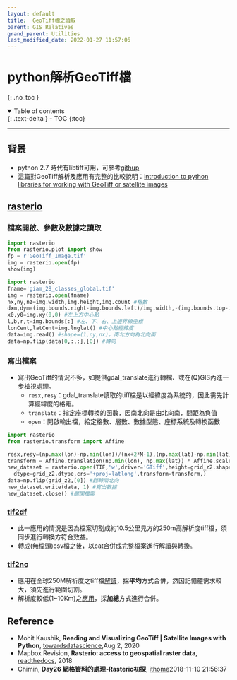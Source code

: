 ```yaml
---
layout: default
title:  GeoTiff檔之讀取
parent: GIS Relatives
grand_parent: Utilities
last_modified_date: 2022-01-27 11:57:06
---
```


# python解析GeoTiff檔
{: .no_toc }

<details open markdown="block">
  <summary>
    Table of contents
  </summary>
  {: .text-delta }
- TOC
{:toc}
</details>

---
## 背景
- python 2.7 時代有libtiff可用，可參考[githup](https://github.com/pearu/pylibtiff)
- 這篇對GeoTiff解析及應用有完整的比較說明：[introduction to python libraries for working with GeoTiff or satellite images](https://towardsdatascience.com/reading-and-visualizing-geotiff-images-with-python-8dcca7a74510)

## [rasterio](https://rasterio.readthedocs.io/en/latest/)
### 檔案開啟、參數及數據之讀取

```python
import rasterio
from rasterio.plot import show
fp = r'GeoTiff_Image.tif'
img = rasterio.open(fp)
show(img)
```

```python
import rasterio
fname='giam_28_classes_global.tif'
img = rasterio.open(fname)
nx,ny,nz=img.width,img.height,img.count #格數
dxm,dym=(img.bounds.right-img.bounds.left)/img.width,-(img.bounds.top-img.bounds.bottom)/img.height #間距
x0,y0=img.xy(0,0) #左上方中心點
l,b,r,t=img.bounds[:] #左、下、右、上邊界線座標
lonCent,latCent=img.lnglat() #中心點經緯度
data=img.read() #shape=(1,ny,nx)，南北方向為北向南
data=np.flip(data[0,:,:],[0]) #轉向
```

### 寫出檔案
- 寫出GeoTiff的情況不多，如提供gdal_translate進行轉檔、或在(Q)GIS內進一步檢視處理。
  - `resx,resy`：gdal_translate讀取的tiff檔是以經緯度為系統的，因此需先計算經緯度的格距。
  - `translate`：指定座標轉換的函數，因南北向是由北向南，間距為負值
  - `open`：開啟輸出檔，給定格數、層數、數據型態、座標系統及轉換函數

```python
import rasterio
from rasterio.transform import Affine

resx,resy=(np.max(lon)-np.min(lon))/(nx+2*M-1),(np.max(lat)-np.min(lat))/(ny+2*M-1)
transform = Affine.translation(np.min(lon), np.max(lat)) * Affine.scale(resx, -resy)
new_dataset = rasterio.open(TIF,'w',driver='GTiff',height=grid_z2.shape[0],width=grid_z2.shape[1],count=1,
  dtype=grid_z2.dtype,crs='+proj=latlong',transform=transform,)  
data=np.flip(grid_z2,[0]) #翻轉南北向
new_dataset.write(data, 1) #寫出數據
new_dataset.close() #關閉檔案
```

### [tif2df](https://sinotec2.github.io/Focus-on-Air-Quality/GridModels/LAND/Soils/#tiff2df)
- 此一應用的情況是因為檔案切割成約10.5公里見方的250m高解析度tiff檔，須同步進行轉換方符合效益。
- 轉成(無檔頭)csv檔之後，以cat合併成完整檔案進行解讀與轉換。

### [tif2nc]()
- 應用在全球250M解析度之tiff檔[解讀](https://sinotec2.github.io/Focus-on-Air-Quality/GridModels/LAND/Soils/#tiff2nc)，採**平均**方式合併，然因記憶體需求較大，須先進行範圍切割。
- 解析度較低(1~10Km)之[應用](https://sinotec2.github.io/Focus-on-Air-Quality/GridModels/LAND/Crops/#tif2nc)，採**加總**方式進行合併。

## Reference
- Mohit Kaushik, **Reading and Visualizing GeoTiff \| Satellite Images with Python**, [towardsdatascience](https://towardsdatascience.com/reading-and-visualizing-geotiff-images-with-python-8dcca7a74510),Aug 2, 2020
- Mapbox Revision, **Rasterio: access to geospatial raster data**, [readthedocs](https://rasterio.readthedocs.io/en/latest/), 2018
- Chimin, **Day26 網格資料的處理-Rasterio初探**, [ithome](https://ithelp.ithome.com.tw/articles/10209222)2018-11-10 21:56:37